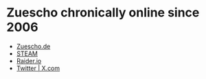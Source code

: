 # Zuescho chronically online since 2006
- [Zuescho.de](https://zuescho.de)
- [STEAM](https://steamcommunity.com/profiles/76561198001228977)
- [Raider.io](https://raider.io/characters/eu/kazzak/Zueschoo)
- [Twitter | X.com](https://twitter.com/ZueschoYuno)
